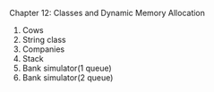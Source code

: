 Chapter 12: Classes and Dynamic Memory Allocation
1. Cows
2. String class
3. Companies
4. Stack
5. Bank simulator(1 queue)
6. Bank simulator(2 queue)
